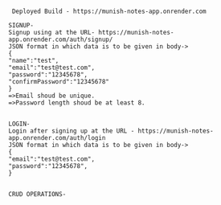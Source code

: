 ``` Notes app in which user can signup with a unique email and can access the API after signing in. Passwords are stored in database in hashed form(using bcrypt). CRUD operations can be performed on the notes by the user with their respective accounts. Tech stack used is- Node.js, Express.js, MongoDB, Mongoose.

 Deployed Build - https://munish-notes-app.onrender.com

SIGNUP-
Signup using at the URL- https://munish-notes-app.onrender.com/auth/signup/
JSON format in which data is to be given in body->
{
"name":"test",
"email":"test@test.com",
"password":"12345678",
"confirmPassword":"12345678"
}
=>Email shoud be unique.
=>Password length shoud be at least 8.


LOGIN-
Login after signing up at the URL - https://munish-notes-app.onrender.com/auth/login
JSON format in which data is to be given in body->
{
"email":"test@test.com",
"password":"12345678",
}


CRUD OPERATIONS-
 ```
